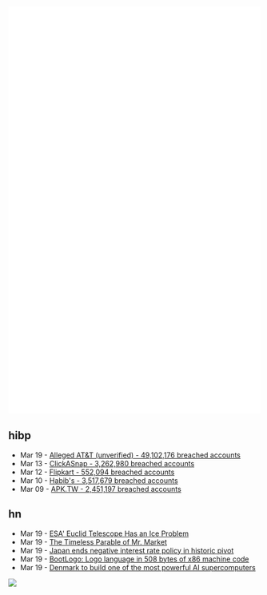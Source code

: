 ![Metrics](https://raw.githubusercontent.com/phixion/phixion/master/metrics.svg)

## hibp

<!--
for https://github.com/phixion/phixion/blob/main/.github/workflows/feeds.yml
-->
<!--START_SECTION:haveibeenpwnd-->
- Mar 19 - [Alleged AT&T (unverified) - 49,102,176 breached accounts](https://haveibeenpwned.com/PwnedWebsites#AllegedATT)
- Mar 13 - [ClickASnap - 3,262,980 breached accounts](https://haveibeenpwned.com/PwnedWebsites#ClickASnap)
- Mar 12 - [Flipkart - 552,094 breached accounts](https://haveibeenpwned.com/PwnedWebsites#Flipkart)
- Mar 10 - [Habib's - 3,517,679 breached accounts](https://haveibeenpwned.com/PwnedWebsites#Habibs)
- Mar 09 - [APK.TW - 2,451,197 breached accounts](https://haveibeenpwned.com/PwnedWebsites#APKTW)
<!--END_SECTION:haveibeenpwnd-->

## hn

<!--
for https://github.com/phixion/phixion/blob/main/.github/workflows/feeds.yml
-->
<!--START_SECTION:hn-->
- Mar 19 - [ESA' Euclid Telescope Has an Ice Problem](https://europeanspaceflight.com/esa-euclid-telescope-has-an-ice-problem/)
- Mar 19 - [The Timeless Parable of Mr. Market](https://fs.blog/mr-market/)
- Mar 19 - [Japan ends negative interest rate policy in historic pivot](https://www.cnn.com/2024/03/18/business/japan-boj-negative-interest-rate-ended-intl-hnk/index.html)
- Mar 19 - [BootLogo: Logo language in 508 bytes of x86 machine code](https://github.com/nanochess/bootLogo)
- Mar 19 - [Denmark to build one of the most powerful AI supercomputers](https://novonordiskfonden.dk/en/news/denmark-to-build-one-of-the-worlds-most-powerful-ai-supercomputers-accelerating-solutions-to-societal-challenges/)
<!--END_SECTION:hn-->

<!--
for https://yhype.me
-->
![](https://hit.yhype.me/github/profile?user_id=13013670)

